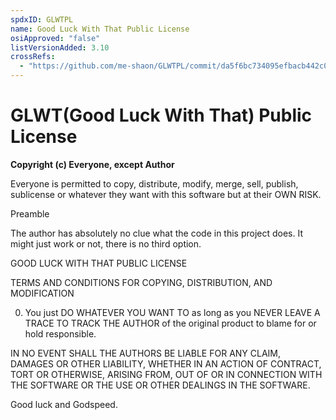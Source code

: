 ```yaml
---
spdxID: GLWTPL
name: Good Luck With That Public License
osiApproved: "false"
listVersionAdded: 3.10
crossRefs: 
  - "https://github.com/me-shaon/GLWTPL/commit/da5f6bc734095efbacb442c0b31e33a65b9d6e85"
---
```


# GLWT(Good Luck With That) Public License

**Copyright (c) Everyone, except Author**

Everyone is permitted to copy, distribute, modify, merge, sell, publish, sublicense or whatever they want with this software but at their OWN RISK.

Preamble

The author has absolutely no clue what the code in this project does. It might just work or not, there is no third option.

GOOD LUCK WITH THAT PUBLIC LICENSE

TERMS AND CONDITIONS FOR COPYING, DISTRIBUTION, AND MODIFICATION

0. You just DO WHATEVER YOU WANT TO as long as you NEVER LEAVE A TRACE TO TRACK THE AUTHOR of the original product to blame for or hold responsible.

IN NO EVENT SHALL THE AUTHORS BE LIABLE FOR ANY CLAIM, DAMAGES OR OTHER LIABILITY, WHETHER IN AN ACTION OF CONTRACT, TORT OR OTHERWISE, ARISING FROM, OUT OF OR IN CONNECTION WITH THE SOFTWARE OR THE USE OR OTHER DEALINGS IN THE SOFTWARE.

Good luck and Godspeed.
